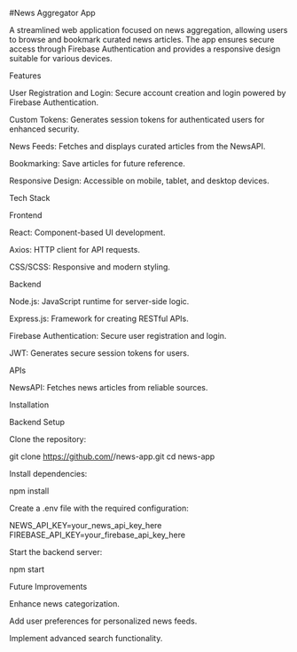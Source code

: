 #News Aggregator App

A streamlined web application focused on news aggregation, allowing users to browse and bookmark curated news articles. The app ensures secure access through Firebase Authentication and provides a responsive design suitable for various devices.

Features

User Registration and Login: Secure account creation and login powered by Firebase Authentication.

Custom Tokens: Generates session tokens for authenticated users for enhanced security.

News Feeds: Fetches and displays curated articles from the NewsAPI.

Bookmarking: Save articles for future reference.

Responsive Design: Accessible on mobile, tablet, and desktop devices.

Tech Stack

Frontend

React: Component-based UI development.

Axios: HTTP client for API requests.

CSS/SCSS: Responsive and modern styling.

Backend

Node.js: JavaScript runtime for server-side logic.

Express.js: Framework for creating RESTful APIs.

Firebase Authentication: Secure user registration and login.

JWT: Generates secure session tokens for users.

APIs

NewsAPI: Fetches news articles from reliable sources.

Installation

Backend Setup

Clone the repository:

git clone https://github.com/<your-username>/news-app.git
cd news-app

Install dependencies:

npm install

Create a .env file with the required configuration:

NEWS_API_KEY=your_news_api_key_here
FIREBASE_API_KEY=your_firebase_api_key_here

Start the backend server:

npm start

Future Improvements

Enhance news categorization.

Add user preferences for personalized news feeds.

Implement advanced search functionality.


